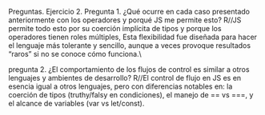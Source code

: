 Preguntas.
Ejercicio 2.
Pregunta 1.
¿Qué ocurre en cada caso presentado anteriormente con los operadores y porqué JS me permite esto?
R//JS permite todo esto por su coerción implícita de tipos y porque los operadores tienen roles múltiples,
Esta flexibilidad fue diseñada para hacer el lenguaje más tolerante y sencillo, aunque a veces provoque resultados “raros” si no se conoce cómo funciona.\

pregunta 2.
¿El comportamiento de los flujos de control es similar a otros lenguajes y ambientes de desarrollo?
R//El control de flujo en JS es en esencia igual a otros lenguajes, pero con diferencias notables en:
la coerción de tipos (truthy/falsy en condiciones),
el manejo de == vs ===,
y el alcance de variables (var vs let/const).

